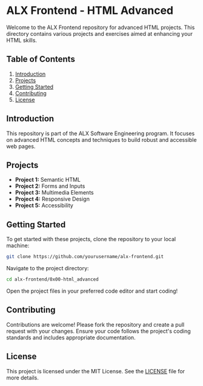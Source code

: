 # ALX Frontend - HTML Advanced

Welcome to the ALX Frontend repository for advanced HTML projects. This directory contains various projects and exercises aimed at enhancing your HTML skills.

## Table of Contents

1. [Introduction](#introduction)
2. [Projects](#projects)
3. [Getting Started](#getting-started)
4. [Contributing](#contributing)
5. [License](#license)

## Introduction

This repository is part of the ALX Software Engineering program. It focuses on advanced HTML concepts and techniques to build robust and accessible web pages.

## Projects

- **Project 1:** Semantic HTML
- **Project 2:** Forms and Inputs
- **Project 3:** Multimedia Elements
- **Project 4:** Responsive Design
- **Project 5:** Accessibility

## Getting Started

To get started with these projects, clone the repository to your local machine:

```bash
git clone https://github.com/yourusername/alx-frontend.git
```

Navigate to the project directory:

```bash
cd alx-frontend/0x00-html_advanced
```

Open the project files in your preferred code editor and start coding!

## Contributing

Contributions are welcome! Please fork the repository and create a pull request with your changes. Ensure your code follows the project's coding standards and includes appropriate documentation.

## License

This project is licensed under the MIT License. See the [LICENSE](LICENSE) file for more details.
